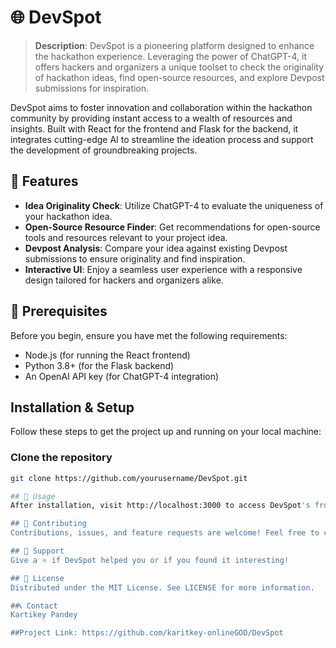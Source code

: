 # 🌐 DevSpot

> **Description**: DevSpot is a pioneering platform designed to enhance the hackathon experience. Leveraging the power of ChatGPT-4, it offers hackers and organizers a unique toolset to check the originality of hackathon ideas, find open-source resources, and explore Devpost submissions for inspiration.

DevSpot aims to foster innovation and collaboration within the hackathon community by providing instant access to a wealth of resources and insights. Built with React for the frontend and Flask for the backend, it integrates cutting-edge AI to streamline the ideation process and support the development of groundbreaking projects.

## 🌟 Features

- **Idea Originality Check**: Utilize ChatGPT-4 to evaluate the uniqueness of your hackathon idea.
- **Open-Source Resource Finder**: Get recommendations for open-source tools and resources relevant to your project idea.
- **Devpost Analysis**: Compare your idea against existing Devpost submissions to ensure originality and find inspiration.
- **Interactive UI**: Enjoy a seamless user experience with a responsive design tailored for hackers and organizers alike.

## 📐 Prerequisites

Before you begin, ensure you have met the following requirements:
- Node.js (for running the React frontend)
- Python 3.8+ (for the Flask backend)
- An OpenAI API key (for ChatGPT-4 integration)

## Installation & Setup

Follow these steps to get the project up and running on your local machine:

### Clone the repository
```bash
git clone https://github.com/yourusername/DevSpot.git

## 🚀 Usage
After installation, visit http://localhost:3000 to access DevSpot's frontend. Use the platform to input your hackathon ideas, and let DevSpot assist you in evaluating their originality, finding resources, and comparing with existing projects.

## 🤝 Contributing
Contributions, issues, and feature requests are welcome! Feel free to check issues page. You can also take a look at the contributing guide.

## 💖 Support
Give a ⭐️ if DevSpot helped you or if you found it interesting!

## 📝 License
Distributed under the MIT License. See LICENSE for more information.

##📞 Contact
Kartikey Pandey

##Project Link: https://github.com/karitkey-onlineGOD/DevSpot
